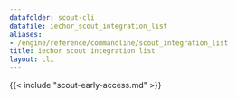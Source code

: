 ```yaml
---
datafolder: scout-cli
datafile: iechor_scout_integration_list
aliases:
- /engine/reference/commandline/scout_integration_list
title: iechor scout integration list
layout: cli
---
```


<!--
This page is automatically generated from iEchor's source code. If you want to
suggest a change to the text that appears here, open a ticket in the source
repository on GitHub:

https://github.com/iechor/scout-cli
-->

{{< include "scout-early-access.md" >}}
